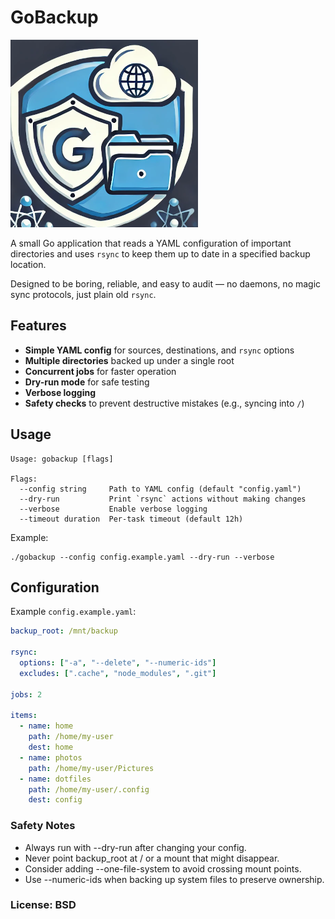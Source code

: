 # GoBackup

![logo.png](logo.png)

A small Go application that reads a YAML configuration of important directories and uses `rsync` to keep them up to date in a specified backup location.

Designed to be boring, reliable, and easy to audit — no daemons, no magic sync protocols, just plain old `rsync`.

## Features

- **Simple YAML config** for sources, destinations, and `rsync` options
- **Multiple directories** backed up under a single root
- **Concurrent jobs** for faster operation
- **Dry-run mode** for safe testing
- **Verbose logging**
- **Safety checks** to prevent destructive mistakes (e.g., syncing into `/`)

## Usage

```shell
Usage: gobackup [flags]

Flags:
  --config string     Path to YAML config (default "config.yaml")
  --dry-run           Print `rsync` actions without making changes
  --verbose           Enable verbose logging
  --timeout duration  Per-task timeout (default 12h)
```

Example:
```shell
./gobackup --config config.example.yaml --dry-run --verbose
```

## Configuration
Example `config.example.yaml`:
```yaml
backup_root: /mnt/backup

rsync:
  options: ["-a", "--delete", "--numeric-ids"]
  excludes: [".cache", "node_modules", ".git"]

jobs: 2

items:
  - name: home
    path: /home/my-user
    dest: home
  - name: photos
    path: /home/my-user/Pictures
  - name: dotfiles
    path: /home/my-user/.config
    dest: config
```

### Safety Notes
- Always run with --dry-run after changing your config.
- Never point backup_root at / or a mount that might disappear.
- Consider adding --one-file-system to avoid crossing mount points.
- Use --numeric-ids when backing up system files to preserve ownership.

### License: BSD
